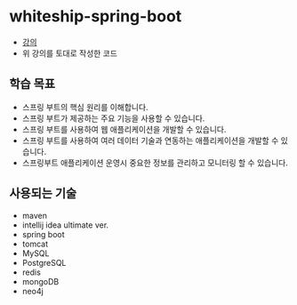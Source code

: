 # whiteship-spring-boot
* [강의](https://www.inflearn.com/course/%EC%8A%A4%ED%94%84%EB%A7%81%EB%B6%80%ED%8A%B8)
* 위 강의를 토대로 작성한 코드

## 학습 목표
* 스프링 부트의 핵심 원리를 이해합니다.
* 스프링 부트가 제공하는 주요 기능을 사용할 수 있습니다.
* 스프링 부트를 사용하여 웹 애플리케이션을 개발할 수 있습니다.
* 스프링 부트를 사용하여 여러 데이터 기술과 연동하는 애플리케이션을 개발할 수 있습니다.
* 스프링부트 애플리케이션 운영시 중요한 정보를 관리하고 모니터링 할 수 있습니다.

## 사용되는 기술
* maven
* intellij idea ultimate ver.
* spring boot
* tomcat
* MySQL
* PostgreSQL
* redis
* mongoDB
* neo4j
